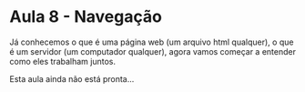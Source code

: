 # Aula 8 - Navegação

Já conhecemos o que é uma página web (um arquivo html qualquer), o que é um servidor (um computador qualquer), agora vamos começar a entender como eles trabalham juntos.

Esta aula ainda não está pronta...
